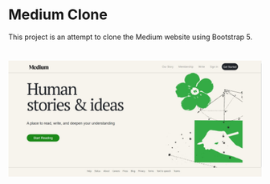# Medium Clone
This project is an attempt to clone the Medium website using Bootstrap 5.

#
![Example Screenshot](./medium-current.jpg)